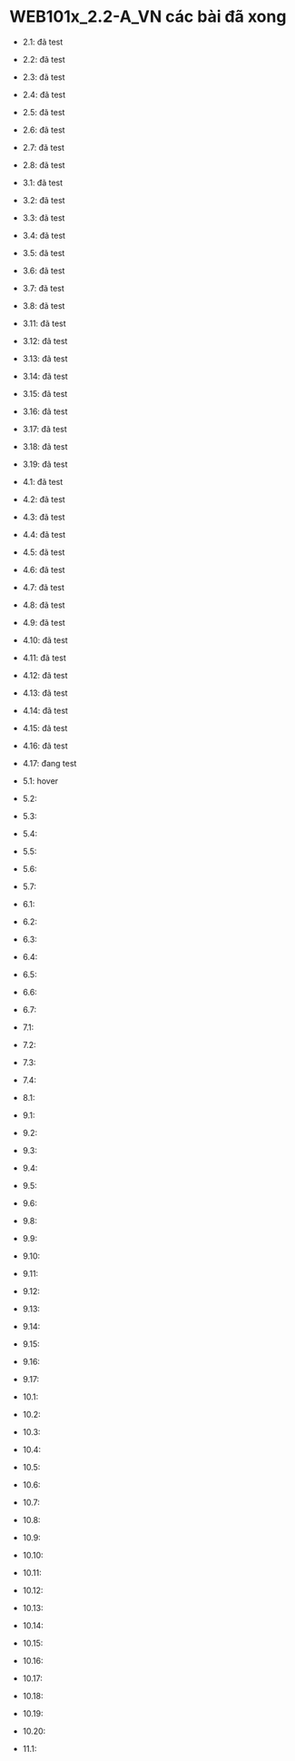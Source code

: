 # WEB101x_2.2-A_VN các bài đã xong

- 2.1: đã test
- 2.2: đã test
- 2.3: đã test
- 2.4: đã test
- 2.5: đã test
- 2.6: đã test
- 2.7: đã test
- 2.8: đã test
- 3.1: đã test
- 3.2: đã test
- 3.3: đã test
- 3.4: đã test
- 3.5: đã test
- 3.6: đã test
- 3.7: đã test
- 3.8: đã test
- 3.11: đã test
- 3.12: đã test
- 3.13: đã test
- 3.14: đã test
- 3.15: đã test
- 3.16: đã test
- 3.17: đã test
- 3.18: đã test
- 3.19: đã test
- 4.1: đã test
- 4.2: đã test
- 4.3: đã test
- 4.4: đã test
- 4.5: đã test
- 4.6: đã test
- 4.7: đã test
- 4.8: đã test
- 4.9: đã test
- 4.10: đã test
- 4.11: đã test
- 4.12: đã test
- 4.13: đã test
- 4.14: đã test
- 4.15: đã test
- 4.16: đã test
- 4.17: đang test

- 5.1: hover
- 5.2: 
- 5.3: 
- 5.4: 
- 5.5: 
- 5.6: 
- 5.7: 

- 6.1: 
- 6.2: 
- 6.3: 
- 6.4: 
- 6.5: 
- 6.6: 
- 6.7: 

- 7.1: 
- 7.2: 
- 7.3: 
- 7.4: 

- 8.1: 

- 9.1: 
- 9.2: 
- 9.3: 
- 9.4: 
- 9.5: 
- 9.6: 
- 9.8: 
- 9.9: 
- 9.10: 
- 9.11: 
- 9.12: 
- 9.13: 
- 9.14: 
- 9.15: 
- 9.16: 
- 9.17: 

- 10.1: 
- 10.2: 
- 10.3: 
- 10.4: 
- 10.5: 
- 10.6: 
- 10.7: 
- 10.8: 
- 10.9: 
- 10.10: 
- 10.11: 
- 10.12: 
- 10.13: 
- 10.14: 
- 10.15: 
- 10.16: 
- 10.17: 
- 10.18: 
- 10.19: 
- 10.20: 

- 11.1:
